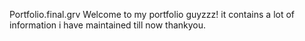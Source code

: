Portfolio.final.grv
Welcome to my portfolio guyzzz! it contains a lot of information i have maintained till now thankyou.
